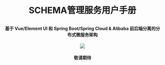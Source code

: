 <h1 align="center" style="margin: 30px 0 30px; font-weight: bold;">SCHEMA管理服务用户手册</h1>
<h4 align="center">基于 Vue/Element UI 和 Spring Boot/Spring Cloud & Alibaba 前后端分离的分布式微服务架构</h4>
<p align="center">
    <a href="http://imc.smartsolutions.com.cn/login"></a>
    <a href="http://imc.smartsolutions.com.cn/login"><img src="https://img.shields.io/badge/IMC-v3.5.0-brightgreen.svg"></a>	
</p>





<h4 align="center" >敬请期待</h4>